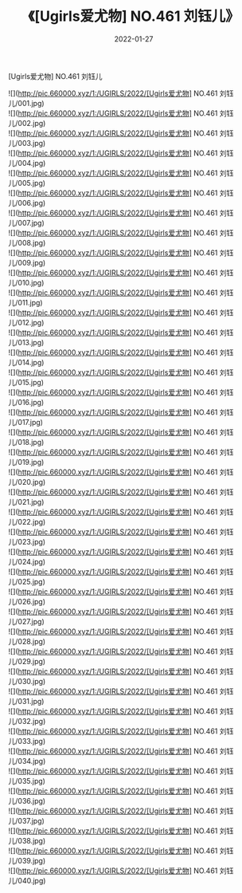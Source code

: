 ﻿---
layout: post
title:  《[Ugirls爱尤物] NO.461 刘钰儿》
date:   2022-01-27
img: http://pic.660000.xyz/1:/UGIRLS/2022/[Ugirls爱尤物] NO.461 刘钰儿/000.jpg
categories: [美女, 清纯, 唯美]
---

[Ugirls爱尤物] NO.461 刘钰儿

 ![](http://pic.660000.xyz/1:/UGIRLS/2022/[Ugirls爱尤物] NO.461 刘钰儿/001.jpg) <br>![](http://pic.660000.xyz/1:/UGIRLS/2022/[Ugirls爱尤物] NO.461 刘钰儿/002.jpg) <br>![](http://pic.660000.xyz/1:/UGIRLS/2022/[Ugirls爱尤物] NO.461 刘钰儿/003.jpg) <br>![](http://pic.660000.xyz/1:/UGIRLS/2022/[Ugirls爱尤物] NO.461 刘钰儿/004.jpg) <br>![](http://pic.660000.xyz/1:/UGIRLS/2022/[Ugirls爱尤物] NO.461 刘钰儿/005.jpg) <br>![](http://pic.660000.xyz/1:/UGIRLS/2022/[Ugirls爱尤物] NO.461 刘钰儿/006.jpg) <br>![](http://pic.660000.xyz/1:/UGIRLS/2022/[Ugirls爱尤物] NO.461 刘钰儿/007.jpg) <br>![](http://pic.660000.xyz/1:/UGIRLS/2022/[Ugirls爱尤物] NO.461 刘钰儿/008.jpg) <br>![](http://pic.660000.xyz/1:/UGIRLS/2022/[Ugirls爱尤物] NO.461 刘钰儿/009.jpg) <br>![](http://pic.660000.xyz/1:/UGIRLS/2022/[Ugirls爱尤物] NO.461 刘钰儿/010.jpg) <br>![](http://pic.660000.xyz/1:/UGIRLS/2022/[Ugirls爱尤物] NO.461 刘钰儿/011.jpg) <br>![](http://pic.660000.xyz/1:/UGIRLS/2022/[Ugirls爱尤物] NO.461 刘钰儿/012.jpg) <br>![](http://pic.660000.xyz/1:/UGIRLS/2022/[Ugirls爱尤物] NO.461 刘钰儿/013.jpg) <br>![](http://pic.660000.xyz/1:/UGIRLS/2022/[Ugirls爱尤物] NO.461 刘钰儿/014.jpg) <br>![](http://pic.660000.xyz/1:/UGIRLS/2022/[Ugirls爱尤物] NO.461 刘钰儿/015.jpg) <br>![](http://pic.660000.xyz/1:/UGIRLS/2022/[Ugirls爱尤物] NO.461 刘钰儿/016.jpg) <br>![](http://pic.660000.xyz/1:/UGIRLS/2022/[Ugirls爱尤物] NO.461 刘钰儿/017.jpg) <br>![](http://pic.660000.xyz/1:/UGIRLS/2022/[Ugirls爱尤物] NO.461 刘钰儿/018.jpg) <br>![](http://pic.660000.xyz/1:/UGIRLS/2022/[Ugirls爱尤物] NO.461 刘钰儿/019.jpg) <br>![](http://pic.660000.xyz/1:/UGIRLS/2022/[Ugirls爱尤物] NO.461 刘钰儿/020.jpg) <br>![](http://pic.660000.xyz/1:/UGIRLS/2022/[Ugirls爱尤物] NO.461 刘钰儿/021.jpg) <br>![](http://pic.660000.xyz/1:/UGIRLS/2022/[Ugirls爱尤物] NO.461 刘钰儿/022.jpg) <br>![](http://pic.660000.xyz/1:/UGIRLS/2022/[Ugirls爱尤物] NO.461 刘钰儿/023.jpg) <br>![](http://pic.660000.xyz/1:/UGIRLS/2022/[Ugirls爱尤物] NO.461 刘钰儿/024.jpg) <br>![](http://pic.660000.xyz/1:/UGIRLS/2022/[Ugirls爱尤物] NO.461 刘钰儿/025.jpg) <br>![](http://pic.660000.xyz/1:/UGIRLS/2022/[Ugirls爱尤物] NO.461 刘钰儿/026.jpg) <br>![](http://pic.660000.xyz/1:/UGIRLS/2022/[Ugirls爱尤物] NO.461 刘钰儿/027.jpg) <br>![](http://pic.660000.xyz/1:/UGIRLS/2022/[Ugirls爱尤物] NO.461 刘钰儿/028.jpg) <br>![](http://pic.660000.xyz/1:/UGIRLS/2022/[Ugirls爱尤物] NO.461 刘钰儿/029.jpg) <br>![](http://pic.660000.xyz/1:/UGIRLS/2022/[Ugirls爱尤物] NO.461 刘钰儿/030.jpg) <br>![](http://pic.660000.xyz/1:/UGIRLS/2022/[Ugirls爱尤物] NO.461 刘钰儿/031.jpg) <br>![](http://pic.660000.xyz/1:/UGIRLS/2022/[Ugirls爱尤物] NO.461 刘钰儿/032.jpg) <br>![](http://pic.660000.xyz/1:/UGIRLS/2022/[Ugirls爱尤物] NO.461 刘钰儿/033.jpg) <br>![](http://pic.660000.xyz/1:/UGIRLS/2022/[Ugirls爱尤物] NO.461 刘钰儿/034.jpg) <br>![](http://pic.660000.xyz/1:/UGIRLS/2022/[Ugirls爱尤物] NO.461 刘钰儿/035.jpg) <br>![](http://pic.660000.xyz/1:/UGIRLS/2022/[Ugirls爱尤物] NO.461 刘钰儿/036.jpg) <br>![](http://pic.660000.xyz/1:/UGIRLS/2022/[Ugirls爱尤物] NO.461 刘钰儿/037.jpg) <br>![](http://pic.660000.xyz/1:/UGIRLS/2022/[Ugirls爱尤物] NO.461 刘钰儿/038.jpg) <br>![](http://pic.660000.xyz/1:/UGIRLS/2022/[Ugirls爱尤物] NO.461 刘钰儿/039.jpg) <br>![](http://pic.660000.xyz/1:/UGIRLS/2022/[Ugirls爱尤物] NO.461 刘钰儿/040.jpg) <br>